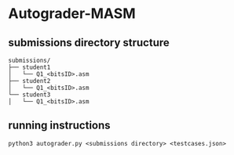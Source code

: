 # Autograder-MASM

## submissions directory structure

```
submissions/
├── student1
│   └── Q1_<bitsID>.asm
├── student2
│   └── Q1_<bitsID>.asm
└── student3
│   └── Q1_<bitsID>.asm
```

## running instructions 
 ``` python3 autograder.py <submissions directory> <testcases.json> ``` 
